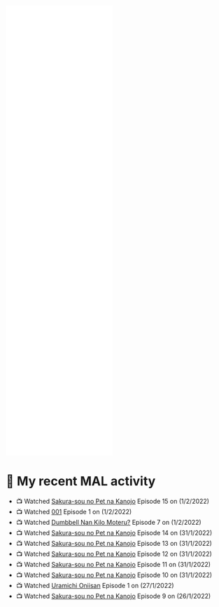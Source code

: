![Metrics](https://github.com/noxan-dev/noxan-dev/blob/main/github-metrics.svg)

# 🌸 My recent MAL activity

<!-- MAL_ACTIVITY:start -->

- 📺 Watched [Sakura-sou no Pet na Kanojo](https://myanimelist.net/anime/13759) Episode 15 on (1/2/2022)
- 📺 Watched [001](https://myanimelist.net/anime/29978) Episode 1 on (1/2/2022)
- 📺 Watched [Dumbbell Nan Kilo Moteru?](https://myanimelist.net/anime/39026) Episode 7 on (1/2/2022)
- 📺 Watched [Sakura-sou no Pet na Kanojo](https://myanimelist.net/anime/13759) Episode 14 on (31/1/2022)
- 📺 Watched [Sakura-sou no Pet na Kanojo](https://myanimelist.net/anime/13759) Episode 13 on (31/1/2022)
- 📺 Watched [Sakura-sou no Pet na Kanojo](https://myanimelist.net/anime/13759) Episode 12 on (31/1/2022)
- 📺 Watched [Sakura-sou no Pet na Kanojo](https://myanimelist.net/anime/13759) Episode 11 on (31/1/2022)
- 📺 Watched [Sakura-sou no Pet na Kanojo](https://myanimelist.net/anime/13759) Episode 10 on (31/1/2022)
- 📺 Watched [Uramichi Oniisan](https://myanimelist.net/anime/40620) Episode 1 on (27/1/2022)
- 📺 Watched [Sakura-sou no Pet na Kanojo](https://myanimelist.net/anime/13759) Episode 9 on (26/1/2022)

<!-- MAL_ACTIVITY:end -->
